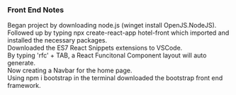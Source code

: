 ### Front End Notes
Began project by downloading node.js (winget install OpenJS.NodeJS).  
Followed up by typing npx create-react-app hotel-front which imported and installed the necessary packages.  
Downloaded the ES7 React Snippets extensions to VSCode.  
By typing 'rfc' + TAB, a React Funcitonal Component layout will auto generate.  
Now creating a Navbar for the home page.  
Using npm i bootstrap in the terminal downloaded the bootstrap front end framework.  
